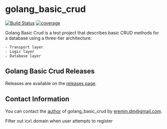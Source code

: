 # golang_basic_crud

[![Build Status][travis-image]][travis-url]
[![coverage][coverage-image]][coverage-url]

[travis-image]:https://travis-ci.com/EreminDm/golang_basic_crud.svg?branch=master
[travis-url]: https://travis-ci.com/EreminDm/golang_basic_crud

[coverage-image]: https://coveralls.io/repos/github/EreminDm/golang_basic_crud/badge.svg?branch=master
[coverage-url]: https://coveralls.io/github/EreminDm/golang_basic_crud?branch=master

Golang Basic Crud is a test project that describes basic CRUD methods for a database using a three-tier architecture:

    - Transport layer
    - Logic layer
    - Database layer

## Golang Basic Crud Releases

Releases are available on the [releases page](https://github.com/EreminDm/golang_basic_crud/releases).

## Contact Information

You can contact the [author](https://github.com/EreminDm) of golang_basic_crud
by [eremin.dm@gmail.com](mailto:eremin.dm@gmail.com).

 Filter out icx\ domain when user attempts to register
